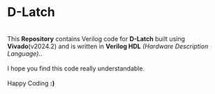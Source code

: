 # D-Latch
<br>
This <b>Repository</b> contains Verilog code for <b>D-Latch</b> built using <b>Vivado</b>(v2024.2) and is written in <b>Verilog HDL</b> <i>(Hardware Description Language).</i>.
<br><br>
I hope you find this code really understandable. <br><br> Happy Coding <b>:)</b>

